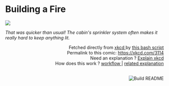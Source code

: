# <b>Building a Fire</b>

[![](https://imgs.xkcd.com/comics/building_a_fire.png)](https://xkcd.com/3114)

<i>That was quicker than usual! The cabin&#39;s sprinkler system often makes it really hard to keep anything lit.</i>

<div align="right">
  Fetched directly from
  <a href="https://xkcd.com">
    xkcd
  </a>
  by
  <a href="https://github.com/Vanille-N/Vanille-N/blob/master/fetch">
    this bash script
  </a>
</div>
<div align="right">
  Permalink to this comic:
  <a href="https://xkcd.com/3114">
    https://xkcd.com/3114
  </a>
</div>
<div align="right">
  Need an explanation ?
  <a href="https://www.explainxkcd.com/wiki/index.php/3114">
    Explain xkcd
  </a>
</div>
<div align="right">
  How does this work ?
  <a href="https://github.com/Vanille-N/Vanille-N/blob/master/.github/workflows/build.yml">
    workflow
  </a>
  |
  <a href="https://simonwillison.net/2020/Jul/10/self-updating-profile-readme/">
    related explanation
  </a>
</div><br>

<a href="https://github.com/Vanille-N/Vanille-N/actions"><img src="https://github.com/Vanille-N/Vanille-N/workflows/Build%20README/badge.svg" align="right" alt="Build README"></a>
